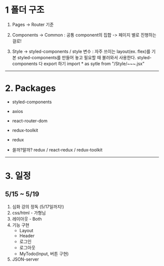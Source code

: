 # 1 폴더 구조 
1. Pages
    -> Router 기준

2. Components
    -> Common : 공통 component의 집합
    -> 페이지 별로 진행하는 걸로!

3. Style -> styled-components / style 변수
    : 자주 쓰이는 layout(ex. flex)를 기본 styled-components를 만들어 놓고 필요할 때 불러와서 사용한다.
    styled-components 다 export 하기
    import * as sytle from "/Style/~~~.jsx"

---

# 2. Packages
- styled-components
- axios
- react-router-dom
- redux-toolkit
- redux

- 쓸까?말까? redux / react-redux / redux-toolkit

---

# 3. 일정
## 5/15 ~ 5/19
1. 심화 강의 정독 (5/17일까지!)
2. css/html - 가형님
3. 레이아웃 - Both
4. 기능 구현
    - Layout
    - Header
    - 로그인
    - 로그아웃
    - MyTodo(Input, 버튼 구현)
5. JSON-server